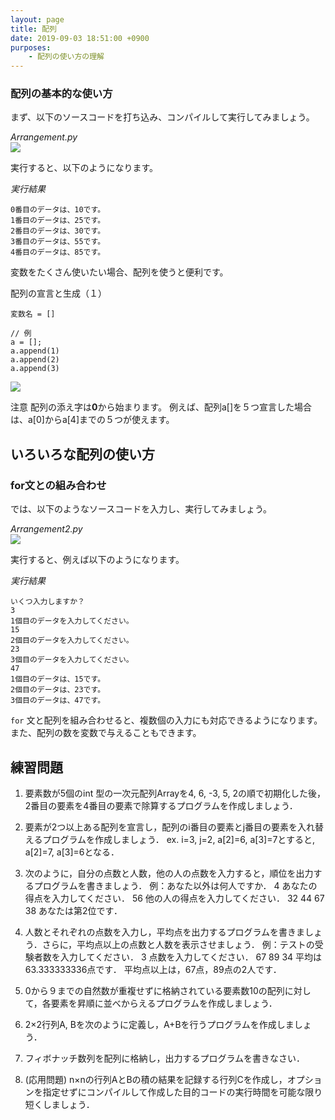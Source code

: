 ```yaml
---
layout: page
title: 配列
date: 2019-09-03 18:51:00 +0900
purposes:
    - 配列の使い方の理解
---
```



### 配列の基本的な使い方

まず、以下のソースコードを打ち込み、コンパイルして実行してみましょう。

*Arrangement.py*<br>
![](./pic/Arrangement.png)

実行すると、以下のようになります。

*実行結果*

    0番目のデータは、10です。
    1番目のデータは、25です。
    2番目のデータは、30です。
    3番目のデータは、55です。
    4番目のデータは、85です。

変数をたくさん使いたい場合、配列を使うと便利です。


配列の宣言と生成（１）

    変数名 = []
    
    // 例
    a = [];
    a.append(1)
    a.append(2)
    a.append(3)

![](./pic/array01.png)

注意
配列の添え字は**0**から始まります。
例えば、配列a[]を５つ宣言した場合は、a[0]からa[4]までの５つが使えます。


いろいろな配列の使い方
----------------------


### for文との組み合わせ

では、以下のようなソースコードを入力し、実行してみましょう。

*Arrangement2.py*<br>
![](./pic/Arrangement2.png)

実行すると、例えば以下のようになります。

*実行結果*

    いくつ入力しますか？
    3
    1個目のデータを入力してください。
    15
    2個目のデータを入力してください。
    23
    3個目のデータを入力してください。
    47
    1個目のデータは、15です。
    2個目のデータは、23です。
    3個目のデータは、47です。

`for` 文と配列を組み合わせると、複数個の入力にも対応できるようになります。
また、配列の数を変数で与えることもできます。

練習問題
--------
1. 要素数が5個のint 型の一次元配列Arrayを4, 6, -3, 5, 2の順で初期化した後，2番目の要素を4番目の要素で除算するプログラムを作成しましょう．

2.	要素が2つ以上ある配列を宣言し，配列のi番目の要素とj番目の要素を入れ替えるプログラムを作成しましょう．
ex. i=3, j=2, a[2]=6, a[3]=7とすると, a[2]=7, a[3]=6となる．

3.	次のように，自分の点数と人数，他の人の点数を入力すると，順位を出力するプログラムを書きましょう．
例：あなた以外は何人ですか．
      4
    あなたの得点を入力してください．
      56
    他の人の得点を入力してください．
      32
      44
      67
      38
      あなたは第2位です．

4.	人数とそれぞれの点数を入力し，平均点を出力するプログラムを書きましょう．さらに，平均点以上の点数と人数を表示させましょう．
例：テストの受験者数を入力してください．
      3
   点数を入力してください．
      67
      89
      34
      平均は63.333333336点です．
      平均点以上は，67点，89点の2人です．

5.	0から９までの自然数が重複せずに格納されている要素数10の配列に対して，各要素を昇順に並べからえるプログラムを作成しましょう．

6.	2×2行列A, Bを次のように定義し，A+Bを行うプログラムを作成しましょう．

7.	フィボナッチ数列を配列に格納し，出力するプログラムを書きなさい．

8.	(応用問題) n×nの行列AとBの積の結果を記録する行列Cを作成し，オプションを指定せずにコンパイルして作成した目的コードの実行時間を可能な限り短くしましょう．
